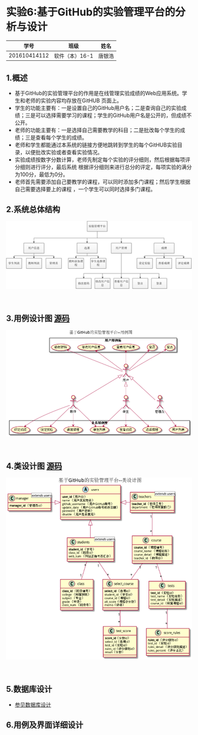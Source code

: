 # 实验6:基于GitHub的实验管理平台的分析与设计

|学号|班级|姓名|
|----|------|----|
|201610414112|软件（本）16-1|唐银浩|

## 1.概述
* 基于GitHub的实验管理平台的作用是在线管理实验成绩的Web应用系统。学生和老师的实验内容均存放在GitHUB 页面上。
* 学生的功能主要有：一是设置自己的GitHub用户名；二是查询自己的实验成绩；三是可以选择需要学习的课程；学生的GitHub用户名是公开的，但成绩不公开。
* 老师的功能主要有：一是选择自己需要教学的科目；二是批改每个学生的成绩；三是查看每个学生的成绩。
* 老师和学生都能通过本系统的链接方便地跳转到学生的每个GitHUB实验目录，以便批改实验或者查看实验情况。
* 实验成绩按数字分数计算，老师先制定每个实验的评分细则，然后根据每项评分细则进行评分，最后系统
根据评分细则来进行总分的评定，每项实验的满分为100分，最低为0分。
* 老师首先需要添加自己要教学的课程，可以同时添加多门课程；然后学生根据自己需要选择要上的课程
，一个学生可以同时选择多门课程。

## 2.系统总体结构
![img](./picture/系统总体结构.png)

<br>

## 3.用例设计图 [源码](./puml/SystemCase.puml)
![img](./picture/SystemCase.png)

<br>

## 4.类设计图 [源码](./puml/SystemClass.puml)
![img](./picture/SystemClass.png)

<br>

## 5.数据库设计

* [参见数据库设计](./Markdown/DataBase.md)

## 6.用例及界面详细设计